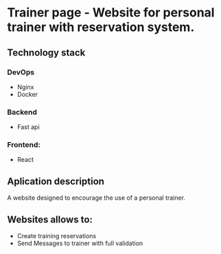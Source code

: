 # Trainer page - Website for personal trainer with reservation system. 

## Technology stack

### DevOps
- Nginx
- Docker
### Backend 
- Fast api
### Frontend:
- React

## Aplication description

A website designed to encourage the use of a personal trainer.

## Websites allows to:

- Create training reservations
- Send Messages to trainer with full validation

